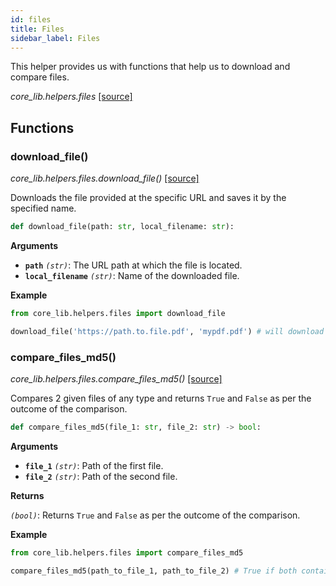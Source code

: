 ```yaml
---
id: files
title: Files
sidebar_label: Files
---
```


This helper provides us with functions that help us to download and compare files.

*core_lib.helpers.files* [[source]](https://github.com/shay-te/core-lib/blob/massive-update/core_lib/helpers/files.py)

## Functions

### download_file()

*core_lib.helpers.files.download_file()* [[source]](https://github.com/shay-te/core-lib/blob/058dead7fa30e1a2b4531f698da95c5380ca8d55/core_lib/helpers/files.py#L12)

Downloads the file provided at the specific URL and saves it by the specified name.

```python
def download_file(path: str, local_filename: str):
```

**Arguments**

- **`path`** *`(str)`*: The URL path at which the file is located.
- **`local_filename`** *`(str)`*: Name of the downloaded file.

**Example**

```python
from core_lib.helpers.files import download_file

download_file('https://path.to.file.pdf', 'mypdf.pdf') # will download ans save the file by name `mypdf.pdf`
```


### compare_files_md5()

*core_lib.helpers.files.compare_files_md5()* [[source]](https://github.com/shay-te/core-lib/blob/058dead7fa30e1a2b4531f698da95c5380ca8d55/core_lib/helpers/files.py#L17)

Compares 2 given files of any type and returns `True` and `False` as per the outcome of the comparison.

```python
def compare_files_md5(file_1: str, file_2: str) -> bool:
```

**Arguments**

- **`file_1`** *`(str)`*: Path of the first file.
- **`file_2`** *`(str)`*: Path of the second file.

**Returns**

*`(bool)`*: Returns `True` and `False` as per the outcome of the comparison.

**Example**
```python
from core_lib.helpers.files import compare_files_md5

compare_files_md5(path_to_file_1, path_to_file_2) # True if both contain the same data else False
```
